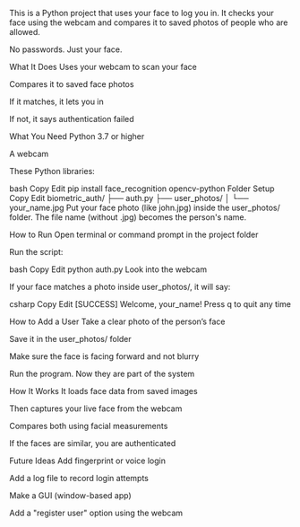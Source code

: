 This is a Python project that uses your face to log you in. It checks your face using the webcam and compares it to saved photos of people who are allowed.

No passwords. Just your face.

What It Does
Uses your webcam to scan your face

Compares it to saved face photos

If it matches, it lets you in

If not, it says authentication failed

What You Need
Python 3.7 or higher

A webcam

These Python libraries:

bash
Copy
Edit
pip install face_recognition opencv-python
Folder Setup
Copy
Edit
biometric_auth/
├── auth.py
├── user_photos/
│   └── your_name.jpg
Put your face photo (like john.jpg) inside the user_photos/ folder. The file name (without .jpg) becomes the person's name.

How to Run
Open terminal or command prompt in the project folder

Run the script:

bash
Copy
Edit
python auth.py
Look into the webcam

If your face matches a photo inside user_photos/, it will say:

csharp
Copy
Edit
[SUCCESS] Welcome, your_name!
Press q to quit any time

How to Add a User
Take a clear photo of the person’s face

Save it in the user_photos/ folder

Make sure the face is facing forward and not blurry

Run the program. Now they are part of the system

How It Works
It loads face data from saved images

Then captures your live face from the webcam

Compares both using facial measurements

If the faces are similar, you are authenticated

Future Ideas
Add fingerprint or voice login

Add a log file to record login attempts

Make a GUI (window-based app)

Add a "register user" option using the webcam
